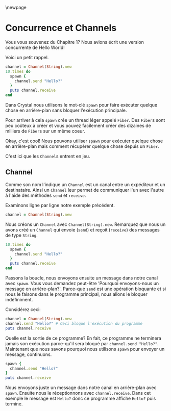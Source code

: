 \newpage

# Concurrence et Channels

Vous vous souvenez du Chapitre 1? Nous avions écrit une version concurrente de Hello World!

Voici un petit rappel.

```ruby
channel = Channel(String).new
10.times do
  spawn {
    channel.send "Hello?"
  }
  puts channel.receive
end
```

Dans Crystal nous utilisons le mot-clé `spawn` pour faire exécuter quelque chose
en arrière-plan sans bloquer l'exécution principale.

Pour arriver à cela `spawn` crée un thread léger appelé `Fiber`.
Des `Fiber`s sont peu coûteux à créer et vous pouvez facilement créer
des dizaines de milliers de `Fiber`s sur un même coeur.

Okay, c'est cool! Nous pouvons utiliser `spawn` pour exécuter quelque chose en arrière-plan
mais comment récupérer quelque chose depuis un `Fiber`.

C'est ici que les `Channel`s entrent en jeu.

## Channel

Comme son nom l'indique un `Channel` est un canal entre un expéditeur et un destinataire.
Ainsi un `Channel` leur permet de communiquer l'un avec l'autre à l'aide des méthodes `send` et `receive`.

Examinons ligne par ligne notre exemple précédent.

```ruby
channel = Channel(String).new
```

Nous créons un `Channel` avec `Channel(String).new`.
Remarquez que nous un avons créé un `Channel` qui envoie (`send`) et reçoit (`receive`) des messages de type `String`.

```ruby
10.times do
  spawn {
    channel.send "Hello?"
  }
  puts channel.receive
end
```

Passons la boucle, nous envoyons ensuite un message dans notre canal avec `spawn`.
Vous vous demandez peut-être 'Pourquoi envoyons-nous un message en arrière-plan?'.
Parce-que `send` est une opération bloquante et si nous le faisons dans le programme principal,
nous allons le bloquer indéfiniment.

Considérez ceci:

```ruby
channel = Channel(String).new
channel.send "Hello?" # Ceci bloque l'exécution du programme
puts channel.receive
```

Quelle est la sortie de ce programme? En fait, ce programme ne terminera jamais son exécution
parce-qu'il sera bloqué par `channel.send "Hello?"`.
Maintenant que nous savons pourquoi nous utilisons `spawn` pour envoyer un message, continuons.

```ruby
spawn {
  channel.send "Hello?"
}
puts channel.receive
```

Nous envoyons juste un message dans notre canal en arrière-plan avec `spawn`.
Ensuite nous le réceptionnons avec `channel.receive`.
Dans cet exemple le message est `Hello?` donc ce programme affiche `Hello?` puis termine.
